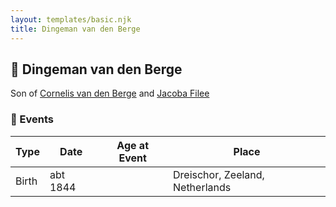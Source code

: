 ```yaml
---
layout: templates/basic.njk
title: Dingeman van den Berge
---
```

## 🔵 Dingeman van den Berge

Son of [Cornelis van den Berge](/people/7/76669736) and [Jacoba Filee](/people/2/24768838)

### 📆 Events

Type | Date | Age at Event | Place
------ | ------ | ------ | ------
Birth | abt 1844 |  | Dreischor, Zeeland, Netherlands
